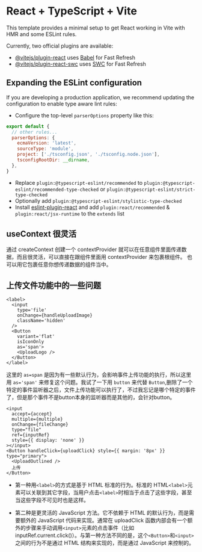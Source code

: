 # React + TypeScript + Vite

This template provides a minimal setup to get React working in Vite with HMR and some ESLint rules.

Currently, two official plugins are available:

- [@vitejs/plugin-react](https://github.com/vitejs/vite-plugin-react/blob/main/packages/plugin-react/README.md) uses [Babel](https://babeljs.io/) for Fast Refresh
- [@vitejs/plugin-react-swc](https://github.com/vitejs/vite-plugin-react-swc) uses [SWC](https://swc.rs/) for Fast Refresh

## Expanding the ESLint configuration

If you are developing a production application, we recommend updating the configuration to enable type aware lint rules:

- Configure the top-level `parserOptions` property like this:

```js
export default {
  // other rules...
  parserOptions: {
    ecmaVersion: 'latest',
    sourceType: 'module',
    project: ['./tsconfig.json', './tsconfig.node.json'],
    tsconfigRootDir: __dirname,
  },
}
```

- Replace `plugin:@typescript-eslint/recommended` to `plugin:@typescript-eslint/recommended-type-checked` or `plugin:@typescript-eslint/strict-type-checked`
- Optionally add `plugin:@typescript-eslint/stylistic-type-checked`
- Install [eslint-plugin-react](https://github.com/jsx-eslint/eslint-plugin-react) and add `plugin:react/recommended` & `plugin:react/jsx-runtime` to the `extends` list

## useContext 很灵活

通过 createContext 创建一个 contextProvider 就可以在任意组件里面传递数据，而且很灵活，可以直接在跟组件里面用 contextProvider 来包裹根组件。
也可以用它包裹任意你想传递数据的组件当中。

## 上传文件功能中的一些问题

```tsx
<label>
  <input
    type='file'
    onChange={handleUploadImage}
    className='hidden'
  />
  <Button
    variant='flat'
    isIconOnly
    as='span'>
    <UploadLogo />
  </Button>
</label>
```
这里的 `as=span` 是因为有一些默认行为，会影响事件上传功能的执行，所以这里用 `as='span'` 来修复这个问题。我试了一下用 `button` 来代替 `Button`,删除了一个特定的事件监听器之后，文件上传功能可以执行了，不过我忘记是哪个特定的事件了，但是那个事件不是button本身的监听器而是其他的，会针对button。

```tsx
<input
  accept={accept}
  multiple={multiple}
  onChange={fileChange}
  type="file"
  ref={inputRef}
  style={{ display: 'none' }}
></input>
<Button handleClick={uploadClick} style={{ margin: '8px' }} type="primary">
  <UploadOutlined />
  上传
</Button>
```

- 第一种用`<label>`的方式是基于 HTML 标准的行为。标准的 HTML`<label>`元素可以关联到其它字段，当用户点击`<label>`时相当于点击了这些字段，甚至当这些字段不可见时也是这样。

- 第二种是更灵活的 JavaScript 方法。它不依赖于 HTML 的默认行为，而是需要额外的 JavaScript 代码来实现。通常在 uploadClick 函数内部会有一个额外的步骤来手动调用`<input>`元素的点击事件（比如 inputRef.current.click()）。与第一种方法不同的是，这个`<Button>`和`<input>`之间的行为不是通过 HTML 结构来实现的，而是通过 JavaScript 来控制的。
